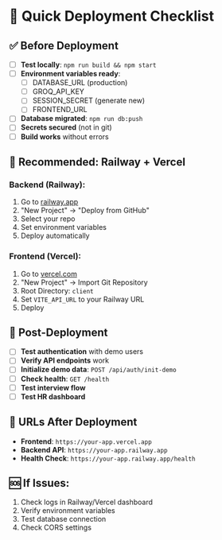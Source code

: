 # 🚀 Quick Deployment Checklist

## ✅ Before Deployment

- [ ] **Test locally**: `npm run build && npm start`
- [ ] **Environment variables ready**:
  - [ ] DATABASE_URL (production)
  - [ ] GROQ_API_KEY 
  - [ ] SESSION_SECRET (generate new)
  - [ ] FRONTEND_URL
- [ ] **Database migrated**: `npm run db:push`
- [ ] **Secrets secured** (not in git)
- [ ] **Build works** without errors

## 🎯 Recommended: Railway + Vercel

### Backend (Railway):
1. Go to [railway.app](https://railway.app)
2. "New Project" → "Deploy from GitHub"
3. Select your repo
4. Set environment variables
5. Deploy automatically

### Frontend (Vercel):
1. Go to [vercel.com](https://vercel.com)
2. "New Project" → Import Git Repository
3. Root Directory: `client`
4. Set `VITE_API_URL` to your Railway URL
5. Deploy

## 🔗 Post-Deployment

- [ ] **Test authentication** with demo users
- [ ] **Verify API endpoints** work
- [ ] **Initialize demo data**: `POST /api/auth/init-demo`
- [ ] **Check health**: `GET /health`
- [ ] **Test interview flow**
- [ ] **Test HR dashboard**

## 📱 URLs After Deployment
- **Frontend**: `https://your-app.vercel.app`
- **Backend API**: `https://your-app.railway.app`
- **Health Check**: `https://your-app.railway.app/health`

## 🆘 If Issues:
1. Check logs in Railway/Vercel dashboard
2. Verify environment variables
3. Test database connection
4. Check CORS settings